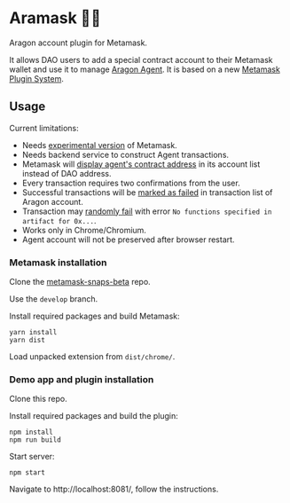 # Aramask 🦅🦊

Aragon account plugin for Metamask.

It allows DAO users to add a special contract account to their Metamask wallet and use it to manage [Aragon Agent](https://help.aragon.org/article/37-agent). It is based on a new [Metamask Plugin System](https://github.com/MetaMask/metamask-snaps-beta/wiki/Motivation).

## Usage

Current limitations:

- Needs [experimental version](https://github.com/MetaMask/metamask-snaps-beta) of Metamask.
- Needs backend service to construct Agent transactions.
- Metamask will [display agent's contract address](https://github.com/xuhcc/aramask/issues/2) in its account list instead of DAO address.
- Every transaction requires two confirmations from the user.
- Successful transactions will be [marked as failed](https://github.com/xuhcc/aramask/issues/3) in transaction list of Aragon account.
- Transaction may [randomly fail](https://github.com/xuhcc/aramask/issues/1) with error `No functions specified in artifact for 0x...`.
- Works only in Chrome/Chromium.
- Agent account will not be preserved after browser restart.

### Metamask installation

Clone the [metamask-snaps-beta](https://github.com/MetaMask/metamask-snaps-beta) repo.

Use the `develop` branch.

Install required packages and build Metamask:

```
yarn install
yarn dist
```

Load unpacked extension from `dist/chrome/`.

### Demo app and plugin installation

Clone this repo.

Install required packages and build the plugin:

```
npm install
npm run build
```

Start server:

```
npm start
```

Navigate to http://localhost:8081/, follow the instructions.
